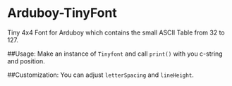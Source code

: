 # Arduboy-TinyFont
Tiny 4x4 Font for Arduboy which contains the small ASCII Table from 32 to 127.

##Usage:
Make an instance of `Tinyfont` and call `print()` with you c-string and position.

##Customization:
You can adjust `letterSpacing` and `lineHeight`.